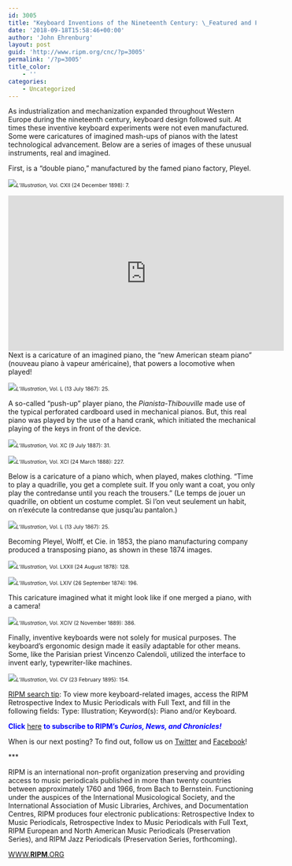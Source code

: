 ```yaml
---
id: 3005
title: "Keyboard Inventions of the Nineteenth Century: \_Featured and Fantasized"
date: '2018-09-18T15:58:46+00:00'
author: 'John Ehrenburg'
layout: post
guid: 'http://www.ripm.org/cnc/?p=3005'
permalink: '/?p=3005'
title_color:
    - ''
categories:
    - Uncategorized
---
```


As industrialization and mechanization expanded throughout Western Europe during the nineteenth century, keyboard design followed suit. At times these inventive keyboard experiments were not even manufactured. Some were caricatures of imagined mash-ups of pianos with the latest technological advancement. Below are a series of images of these unusual instruments, real and imagined.

First, is a “double piano,” manufactured by the famed piano factory, Pleyel.

![](http://www.ripm.org/cnc/wp-content/uploads/2018/09/Pleyel-double-1024x750.jpg)<span style="font-size: 8pt;">*L’Illustration,* Vol. CXII (24 December 1898): 7.</span>

<div style="text-align: center;"><iframe allowfullscreen="allowfullscreen" frameborder="0" height="315" loading="lazy" src="https://www.youtube.com/embed/sz4e9S_6j7s?rel=0&start=1&end=215" width="560"><span class="mce_SELRES_start" data-mce-type="bookmark" style="display: inline-block; width: 0px; overflow: hidden; line-height: 0;">﻿</span></iframe></div>Next is a caricature of an imagined piano, the “new American steam piano” (nouveau piano à vapeur américaine), that powers a locomotive when played!

![](http://www.ripm.org/cnc/wp-content/uploads/2018/09/locomotive.jpg)<span style="font-size: 8pt;">*L’Illustration*, Vol. L (13 July 1867): 25.</span>

A so-called “push-up” player piano, the *Pianista-Thibouville* made use of the typical perforated cardboard used in mechanical pianos. But, this real piano was played by the use of a hand crank, which initiated the mechanical playing of the keys in front of the device.

![](http://www.ripm.org/cnc/wp-content/uploads/2018/09/thibouville-1.jpg)<span style="font-size: 8pt;">*L’Illustration,* Vol. XC (9 July 1887): 31.</span>

![](http://www.ripm.org/cnc/wp-content/uploads/2018/09/thibouville-2.jpg)<span style="font-size: 8pt;">*L’Illustration,* Vol. XCI (24 March 1888): 227.</span>

Below is a caricature of a piano which, when played, makes clothing. “Time to play a quadrille, you get a complete suit. If you only want a coat, you only play the contredanse until you reach the trousers.” (Le temps de jouer un quadrille, on obtient un costume complet. Si l’on veut seulement un habit, on n’exécute la contredanse que jusqu’au pantalon.)

![](http://www.ripm.org/cnc/wp-content/uploads/2018/09/tailor.jpg)<span style="font-size: 8pt;">*L’Illustration*, Vol. L (13 July 1867): 25.</span>

Becoming Pleyel, Wolff, et Cie. in 1853, the piano manufacturing company produced a transposing piano, as shown in these 1874 images.

![](http://www.ripm.org/cnc/wp-content/uploads/2018/09/transposing-2.jpg)<span style="font-size: 8pt;">*L’Illustration,* Vol. LXXII (24 August 1878): 128.</span>

![](http://www.ripm.org/cnc/wp-content/uploads/2018/09/transposing-1.jpg)<span style="font-size: 8pt;">*L’Illustration*, Vol. LXIV (26 September 1874): 196.</span>

This caricature imagined what it might look like if one merged a piano, with a camera!

![](http://www.ripm.org/cnc/wp-content/uploads/2018/09/camera.jpg)<span style="font-size: 8pt;">*L’Illustration*, Vol. XCIV (2 November 1889): 386.</span>

Finally, inventive keyboards were not solely for musical purposes. The keyboard’s ergonomic design made it easily adaptable for other means. Some, like the Parisian priest Vincenzo Calendoli, utilized the interface to invent early, typewriter-like machines.

![](http://www.ripm.org/cnc/wp-content/uploads/2018/09/linotype.jpg)<span style="font-size: 8pt;">*L’Illustration*, Vol. CV (23 February 1895): 154. </span>

<u>RIPM search tip</u>: To view more keyboard-related images, access the RIPM Retrospective Index to Music Periodicals with Full Text, and fill in the following fields: Type: Illustration; Keyword(s): Piano and/or Keyboard.

<span style="color: #0000ff;">**Click** <span style="color: #ff0000;">[here](http://ripm.org/?page=cncsubscribe)</span> **to subscribe to RIPM’s *Curios, News, and Chronicles!*** </span>

When is our next posting? To find out, follow us on [Twitter](https://twitter.com/RIPMCenter) and [Facebook](https://www.facebook.com/RIPMCenter/)!

\*\*\*

RIPM is an international non-profit organization preserving and providing access to music periodicals published in more than twenty countries between approximately 1760 and 1966, from Bach to Bernstein. Functioning under the auspices of the International Musicological Society, and the International Association of Music Libraries, Archives, and Documentation Centres, RIPM produces four electronic publications: Retrospective Index to Music Periodicals, Retrospective Index to Music Periodicals with Full Text, RIPM European and North American Music Periodicals (Preservation Series), and RIPM Jazz Periodicals (Preservation Series, forthcoming).

[WWW.**RIPM**.ORG](http://cts.vresp.com/c/?RIPMConsortiumLtd./606886bac9/3fdca83fa7/d715bbc74f)